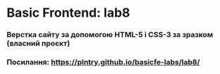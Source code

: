 # Basic Frontend: lab8
### Верстка сайту за допомогою HTML-5 і CSS-3 за зразком (власний проєкт)
### Посилання: https://plntry.github.io/basicfe-labs/lab8/